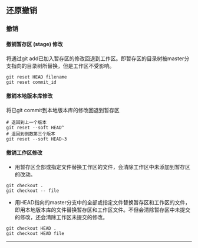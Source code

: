 ## 还原撤销

### 撤销
#### 撤销暂存区 (stage) 修改
将通过git add已加入暂存区的修改回退到工作区。即暂存区的目录树被master分支指向的目录树所替换，但是工作区不受影响。
```
git reset HEAD filename
git reset commit_id
```
#### 撤销本地版本库修改
将已git commit到本地版本库的修改回退到暂存区
```
# 退回到上一个版本
git reset --soft HEAD^
# 退回到倒数第三个版本
git reset --soft HEAD~3
```
#### 撤销工作区修改
* 用暂存区全部或指定文件替换工作区的文件，会清除工作区中未添加到暂存区的改动。
```
git checkout .
git checkout -- file
```
* 用HEAD指向的master分支中的全部或指定文件替换暂存区和工作区的文件，即用本地版本库的文件替换暂存区和工作区文件。不但会清除暂存区中未提交的修改，还会清除工作区未提交的修改。
```
git checkout HEAD .
git checkout HEAD file
```
***
